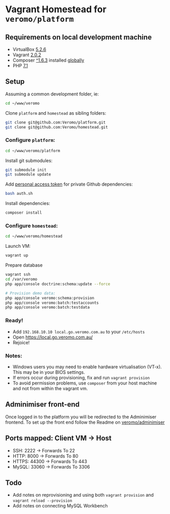 # Vagrant Homestead for `veromo/platform`

## Requirements on local development machine
- VirtualBox [5.2.6](https://www.virtualbox.org/wiki/Downloads)
- Vagrant [2.0.2](https://www.vagrantup.com/downloads.html)
- Composer [^1.6.3](https://getcomposer.org/download/) installed [globally](https://getcomposer.org/doc/00-intro.md#globally)
- PHP [7.1](http://php.net/manual/en/install.php)

## Setup
Assuming a common development folder, ie: 
```bash
cd ~/www/veromo
```

Clone `platform` and `homestead` as sibling folders:
```bash
git clone git@github.com:Veromo/platform.git
git clone git@github.com:Veromo/homestead.git
```

### Configure `platform`:
```bash
cd ~/www/veromo/platform
```

Install git submodules:
```bash
git submodule init
git submodule update
```

Add [personal access token](https://help.github.com/articles/creating-a-personal-access-token-for-the-command-line/) for private Github dependencies:
```bash
bash auth.sh
```

Install dependencies:
```bash
composer install
```

### Configure `homestead`:
```bash
cd ~/www/veromo/homestead
```

Launch VM:
```bash
vagrant up
```

Prepare database
```bash
vagrant ssh
cd /var/veromo
php app/console doctrine:schema:update --force

# Provision demo data:
php app/console veromo:schema:provision
php app/console veromo:batch:testaccounts
php app/console veromo:batch:testdata
```

### Ready!
- Add `192.168.10.10 local.go.veromo.com.au` to your `/etc/hosts`
- Open https://local.go.veromo.com.au/
- Rejoice!

### Notes:
- Windows users you may need to enable hardware virtualisation (VT-x). This may be in your BIOS settings.
- If errors occur during provisioning, fix and run `vagrant provision`
- To avoid permission problems, use `composer` from your host machine and not from within the vagrant vm.

## Adminimiser front-end
Once logged in to the platform you will be redirected to the Adminimiser frontend.
To set up the front end follow the Readme on [veromo/adminimiser](https://github.com/Veromo/adminimiser)

## Ports mapped: Client VM -> Host
- SSH: 2222 -> Forwards To 22
- HTTP: 8000 -> Forwards To 80
- HTTPS: 44300 -> Forwards To 443
- MySQL: 33060 -> Forwards To 3306

## Todo
- Add notes on reprovisioning and using both `vagrant provision` and `vagrant reload --provision`
- Add notes on connecting MySQL Workbench
